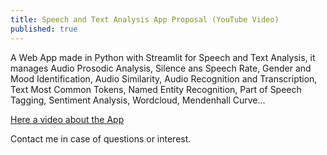 ```yaml
---
title: Speech and Text Analysis App Proposal (YouTube Video)
published: true
---
```

A Web App made in Python with Streamlit for Speech and Text Analysis, it manages Audio Prosodic Analysis, Silence ans Speech Rate, Gender and Mood Identification, Audio Similarity, Audio Recognition and Transcription, Text Most Common Tokens, Named Entity Recognition, Part of Speech Tagging, Sentiment Analysis, Wordcloud, Mendenhall Curve...

[Here a video about the App](https://www.youtube.com/watch?v=PBrihDvSUjU&t=12s)

Contact me in case of questions or interest.
